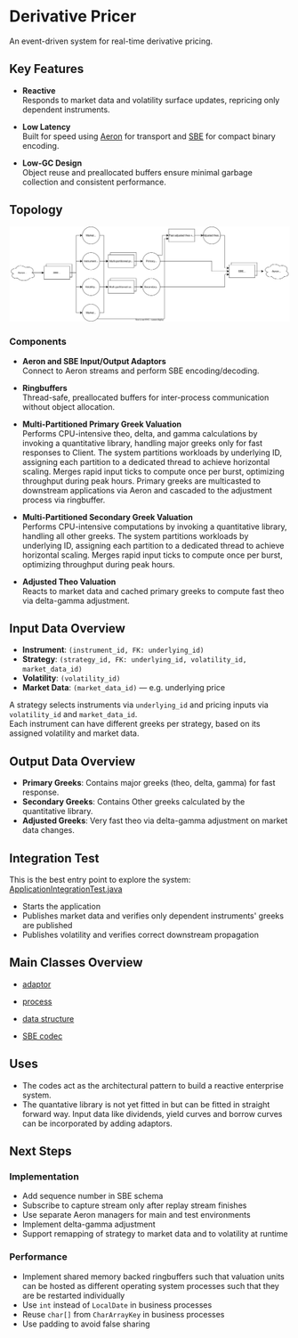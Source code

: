 # Derivative Pricer 

An event-driven system for real-time derivative pricing. 

## Key Features

- **Reactive**  
  Responds to market data and volatility surface updates, repricing only dependent instruments.

- **Low Latency**  
  Built for speed using [Aeron](https://github.com/real-logic/aeron) for transport and [SBE](https://github.com/real-logic/simple-binary-encoding) for compact binary encoding.

- **Low-GC Design**  
  Object reuse and preallocated buffers ensure minimal garbage collection and consistent performance.

## Topology

![Component Diagram](https://github.com/Andyckp/common/blob/master/derivativepricer/derivativepricer.drawio.svg)

### Components

- **Aeron and SBE Input/Output Adaptors**  
  Connect to Aeron streams and perform SBE encoding/decoding.

- **Ringbuffers**  
  Thread-safe, preallocated buffers for inter-process communication without object allocation.

- **Multi-Partitioned Primary Greek Valuation**  
  Performs CPU-intensive theo, delta, and gamma calculations by invoking a quantitative library, handling major greeks only for fast responses to Client. The system partitions workloads by underlying ID, assigning each partition to a dedicated thread to achieve horizontal scaling. Merges rapid input ticks to compute once per burst, optimizing throughput during peak hours. Primary greeks are multicasted to downstream applications via Aeron and cascaded to the adjustment process via ringbuffer.

- **Multi-Partitioned Secondary Greek Valuation**  
  Performs CPU-intensive computations by invoking a quantitative library, handling all other greeks. The system partitions workloads by underlying ID, assigning each partition to a dedicated thread to achieve horizontal scaling. Merges rapid input ticks to compute once per burst, optimizing throughput during peak hours.

- **Adjusted Theo Valuation**  
  Reacts to market data and cached primary greeks to compute fast theo via delta-gamma adjustment.

## Input Data Overview

- **Instrument**: `(instrument_id, FK: underlying_id)`
- **Strategy**: `(strategy_id, FK: underlying_id, volatility_id, market_data_id)`
- **Volatility**: `(volatility_id)`
- **Market Data**: `(market_data_id)` — e.g. underlying price

A strategy selects instruments via `underlying_id` and pricing inputs via `volatility_id` and `market_data_id`.  
Each instrument can have different greeks per strategy, based on its assigned volatility and market data.

## Output Data Overview

- **Primary Greeks**: Contains major greeks (theo, delta, gamma) for fast response.
- **Secondary Greeks**: Contains Other greeks calculated by the quantitative library.
- **Adjusted Greeks**: Very fast theo via delta-gamma adjustment on market data changes.

## Integration Test

This is the best entry point to explore the system: [ApplicationIntegrationTest.java](https://github.com/Andyckp/common/blob/master/derivativepricer/src/test/java/com/ac/derivativepricer/ApplicationIntegrationTest.java)  
- Starts the application  
- Publishes market data and verifies only dependent instruments' greeks are published  
- Publishes volatility and verifies correct downstream propagation

## Main Classes Overview
- [adaptor](https://github.com/Andyckp/common/tree/master/derivativepricer/src/main/java/com/ac/derivativepricer/adaptor)

- [process](https://github.com/Andyckp/common/tree/master/derivativepricer/src/main/java/com/ac/derivativepricer/business)

- [data structure](https://github.com/Andyckp/common/tree/master/derivativepricer/src/main/java/com/ac/derivativepricer/data)
- [SBE codec](https://github.com/Andyckp/common/tree/master/derivativepricer/src/main/java/com/ac/derivativepricer/codec)

## Uses
- The codes act as the architectural pattern to build a reactive enterprise system. 
- The quantative library is not yet fitted in but can be fitted in straight forward way. Input data like dividends, yield curves and borrow curves can be incorporated by adding adaptors.

## Next Steps

### Implementation

- Add sequence number in SBE schema  
- Subscribe to capture stream only after replay stream finishes  
- Use separate Aeron managers for main and test environments  
- Implement delta-gamma adjustment  
- Support remapping of strategy to market data and to volatility at runtime

### Performance

- Implement shared memory backed ringbuffers such that valuation units can be hosted as different operating system processes such that they are be restarted individually
- Use `int` instead of `LocalDate` in business processes 
- Reuse `char[]` from `CharArrayKey` in business processes
- Use padding to avoid false sharing  
